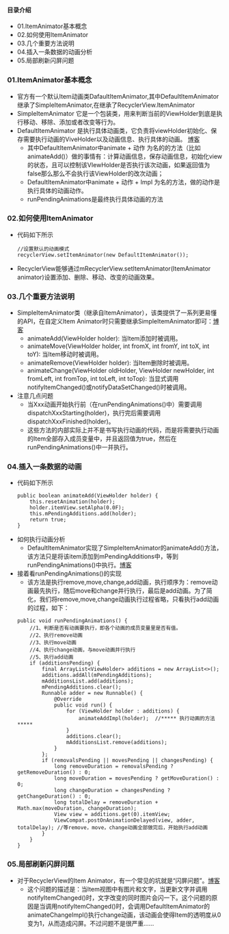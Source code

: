 #### 目录介绍
- 01.ItemAnimator基本概念
- 02.如何使用ItemAnimator
- 03.几个重要方法说明
- 04.插入一条数据的动画分析
- 05.局部刷新闪屏问题


### 01.ItemAnimator基本概念
- 官方有一个默认Item动画类DafaultItemAnimator,其中DefaultItemAnimator继承了SimpleItemAnimator,在继承了RecyclerView.ItemAnimator
- SimpleItemAnimator 它是一个包装类，用来判断当前的ViewHolder到底是执行移动、移除、添加或者改变等行为。
- DefaultItemAnimator 是执行具体动画类，它负责将viewHolder初始化、保存需要执行动画的ViveHolder以及动画信息、执行具体的动画。 [博客](https://github.com/yangchong211/YCBlogs)
    - 其中DefaultItemAnimator中animate + 动作  为名的的方法（比如animateAdd()）做的事情有：计算动画信息，保存动画信息，初始化view的状态，且可以控制该VIewHolder是否执行该次动画，如果返回值为false那么那么不会执行该ViewHolder的改次动画；
    - DefaultItemAnimator中animate + 动作 + Impl 为名的方法，做的动作是执行具体的动画动作。
    - runPendingAnimations是最终执行具体动画的方法



### 02.如何使用ItemAnimator
- 代码如下所示
    ```
    //设置默认的动画模式
    recyclerView.setItemAnimator(new DefaultItemAnimator());
    ```
- RecyclerView能够通过mRecyclerView.setItemAnimator(ItemAnimator animator)设置添加、删除、移动、改变的动画效果。


### 03.几个重要方法说明
- SimpleItemAnimator类（继承自ItemAnimator），该类提供了一系列更易懂的API，在自定义Item Animator时只需要继承SimpleItemAnimator即可：[博客](https://github.com/yangchong211/YCBlogs)
    - animateAdd(ViewHolder holder): 当Item添加时被调用。
    - animateMove(ViewHolder holder, int fromX, int fromY, int toX, int toY): 当Item移动时被调用。
    - animateRemove(ViewHolder holder): 当Item删除时被调用。
    - animateChange(ViewHolder oldHolder, ViewHolder newHolder, int fromLeft, int fromTop, int toLeft, int toTop): 当显式调用notifyItemChanged()或notifyDataSetChanged()时被调用。
- 注意几点问题
    - 当Xxx动画开始执行前（在runPendingAnimations()中）需要调用dispatchXxxStarting(holder)，执行完后需要调用dispatchXxxFinished(holder)。
    - 这些方法的内部实际上并不是书写执行动画的代码，而是将需要执行动画的Item全部存入成员变量中，并且返回值为true，然后在runPendingAnimations()中一并执行。


### 04.插入一条数据的动画
- 代码如下所示
    ```
    public boolean animateAdd(ViewHolder holder) {
        this.resetAnimation(holder);
        holder.itemView.setAlpha(0.0F);
        this.mPendingAdditions.add(holder);
        return true;
    }
    ```
- 如何执行动画分析
    - DefaultItemAnimator实现了SimpleItemAnimator的animateAdd()方法，该方法只是将该item添加到mPendingAdditions中，等到runPendingAnimations()中执行。[博客](https://github.com/yangchong211/YCBlogs)
- 接着看runPendingAnimations()的实现
    - 该方法是执行remove,move,change,add动画，执行顺序为：remove动画最先执行，随后move和change并行执行，最后是add动画。为了简化，我们将remove,move,change动画执行过程省略，只看执行add动画的过程，如下：
    ```
    public void runPendingAnimations() {
        //1、判断是否有动画要执行，即各个动画的成员变量里是否有值。
        //2、执行remove动画
        //3、执行move动画
        //4、执行change动画，与move动画并行执行
        //5、执行add动画
        if (additionsPending) {
            final ArrayList<ViewHolder> additions = new ArrayList<>();
            additions.addAll(mPendingAdditions);
            mAdditionsList.add(additions);
            mPendingAdditions.clear();
            Runnable adder = new Runnable() {
                @Override
                public void run() {
                    for (ViewHolder holder : additions) {
                        animateAddImpl(holder);  //***** 执行动画的方法 *****
                    }
                    additions.clear();
                    mAdditionsList.remove(additions);
                }
            };
            if (removalsPending || movesPending || changesPending) {
                long removeDuration = removalsPending ? getRemoveDuration() : 0;
                long moveDuration = movesPending ? getMoveDuration() : 0;
                long changeDuration = changesPending ? getChangeDuration() : 0;
                long totalDelay = removeDuration + Math.max(moveDuration, changeDuration);
                View view = additions.get(0).itemView;
                ViewCompat.postOnAnimationDelayed(view, adder, totalDelay); //等remove，move，change动画全部做完后，开始执行add动画
            }
        }
    }
    ```

### 05.局部刷新闪屏问题
- 对于RecyclerView的Item Animator，有一个常见的坑就是“闪屏问题”。[博客](https://github.com/yangchong211/YCBlogs)
    - 这个问题的描述是：当Item视图中有图片和文字，当更新文字并调用notifyItemChanged()时，文字改变的同时图片会闪一下。这个问题的原因是当调用notifyItemChanged()时，会调用DefaultItemAnimator的animateChangeImpl()执行change动画，该动画会使得Item的透明度从0变为1，从而造成闪屏。不过问题不是很严重……


